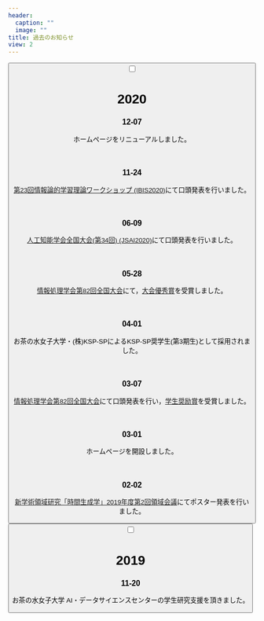 ```yaml
---
header:
  caption: ""
  image: ""
title: 過去のお知らせ
view: 2
---
```


<!-- <div class="card" id="news2021">
<button class="btn btn-link" type="button">
<input id="acd-check3" class="acd-check" type="checkbox">
<label class="acd-label" for="acd-check3">
<h1>2021</h1>
</label>
<div class="acd-content">
<h3></h3>
<p></p>
</div>
</button>
</div> -->

<div class="card" id="news2020">
<button class="btn btn-link" type="button">
<input id="acd-check2" class="acd-check" type="checkbox">
<label class="acd-label" for="acd-check2">
<h1>2020</h1>
</label>
<div class="acd-content">

<h3>12-07</h3>
<p>ホームページをリニューアルしました。</p>
<br>
<h3>11-24</h3>
<p><a href="https://ibisml.org/ibis2020/">第23回情報論的学習理論ワークショップ (IBIS2020)</a>にて口頭発表を行いました。</p>
<br>
<h3>06-09</h3>
<p><a href="https://www.ai-gakkai.or.jp/jsai2020/">人工知能学会全国大会(第34回) (JSAI2020)</a>にて口頭発表を行いました。</p>
<br>
<h3>05-28</h3>
<p><a href="https://www.ipsj.or.jp/event/taikai/82/index.html">情報処理学会第82回全国大会</a>にて，<a href="http://www.ipsj.or.jp/award/taikaiyusyu.html">大会優秀賞</a>を受賞しました。</p>
<br>
<h3>04-01</h3>
<p>お茶の水女子大学・(株)KSP-SPによるKSP-SP奨学生(第3期生)として採用されました。</p>
<br>
<h3>03-07</h3>
<p><a href="https://www.ipsj.or.jp/event/taikai/82/index.html">情報処理学会第82回全国大会</a>にて口頭発表を行い，<a href="http://www.ipsj.or.jp/award/taikaigakusei.html">学生奨励賞</a>を受賞しました。</p>
<br>
<h3>03-01</h3>
<p>ホームページを開設しました。</p>
<br>
<h3>02-02</h3>
<p><a href="https://www.chronogenesis.org">新学術領域研究「時間生成学」2019年度第2回領域会議</a>にてポスター発表を行いました。</p>
</div>
</button>
</div>

<div class="card" id="news2019">
<button class="btn btn-link" type="button">
<input id="acd-check1" class="acd-check" type="checkbox">
<label class="acd-label" for="acd-check1">
<h1>2019</h1>
</label>
<div class="acd-content">
<h3>11-20</h3>
<p>お茶の水女子大学 AI・データサイエンスセンターの学生研究支援を頂きました。</p>
</div>
</button>
</div>



